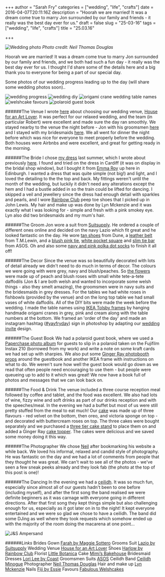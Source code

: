 +++
author = "Sarah Fry"
categories = ["wedding", "life", "crafts"]
date = 2016-04-07T20:11:16Z
description = "Hoorah we are married! It was a dream come true to marry Jon surrounded by our family and friends - it really was the best day ever for us."
draft = false
slug = "25-03-16"
tags = ["wedding", "life", "crafts"]
title = "25.03.16"

+++


![Wedding photo](/images/2016/04/12885701_1293655207318233_1175845172274274713_o.jpg)
*Photo credit: Neil Thomas Douglas*

Hoorah we are married! It was a dream come true to marry Jon surrounded by our family and friends, and we both had such a fun day - it really was the best day ever for us. I thought I'd share some of the details here and a big thank you to everyone for being a part of our special day.

Some photos of our wedding progress leading up to the day (will share some wedding photos soon)..

![wedding progress](/images/2016/04/Artboard-3.png)
![wedding diy](/images/2016/04/IMG_6006.jpg)
![origami crane wedding table names](/images/2016/04/IMG_6013.jpg)
![welshcake favours](/images/2016/04/Artboard-1.png)
![polaroid guest book](/images/2016/04/Artboard-2.png)


######The Venue
I wrote [here](http://sweetaspi.co.uk/2015/10/30/wedding-progress/) about choosing our wedding venue, [House for an Art Lover](http://www.houseforanartlover.co.uk/). It was perfect for our relaxed wedding, and the team (in particular Robert) were excellent and made sure the day ran smoothly.
We stayed nearby to the venue the night before - Jon with his groomsmen [here](https://www.airbnb.co.uk/rooms/7834217) and I stayed with my bridesmaids [here](https://www.airbnb.co.uk/rooms/3345932). We all went for dinner the night before which was nice for everyone to meet properly before the wedding. Both houses were Airbnbs and were excellent, and great for getting ready in the morning.

######The Bride
I chose [my dress](https://www.maggiesottero.com/maggie-sottero/farah/8230) last summer, which I wrote about previously [here](http://sweetaspi.co.uk/2015/10/30/wedding-progress/). I found and tried on the dress in Cardiff (it was on display in the bridal shop window), but I bought it from [Emma Roy](http://emma-roy.co.uk/) up here in Edinburgh. I wanted a dress that was quite simple (not big!) and light, and I loved the detailing to the the top and back. My fittings weren't until the month of the wedding, but luckily it didn't need any alterations except the hem and I had a bustle added in so the train could be lifted for dancing. 
I skipped a veil and jewellery since the dress had enough detail with sparkles and pearls, and I wore [Rainbow Club](https://www.rainbowclub.co.uk/harlow-peep-toe-satin-shoe) peep toe shoes that I picked up in John Lewis. My hair and make up was done by Lyn Mckenzie and it was exactly what I was looking for - simple and fresh with a pink smokey eye. Lyn also did two bridesmaids and my mum's hair.

######The Groom
Jon wore a suit from [Suitsupply](http://eu.suitsupply.com/en_GB/suits/lazio-blue-plain/P4123.html). He ordered a couple of different ones online and decided on the navy Lazio which fit great and he looked fantastic on the day. He wore [tan shoes](http://www.dunelondon.com/boycy-punch-hole-and-toe-cap-detail-leather-shoe-0272507490002511/) from Dune, a [leather belt](http://www.tmlewin.co.uk/Brown-Contemporary-Belt/40966,en_GB,pd.html?cgid=Mens-Belts-braces&start=0) from T.M.Lewin, and a [blush pink tie](http://www.asos.com//Asos/Asos-Slim-Tie-In-Pink-Marl-Effect/Prod/pgeproduct.aspx?iid=5983749), [white pocket square](http://www.asos.com//ASOS/ASOS-Silk-Pocket-Square-In-White/Prod/pgeproduct.aspx?iid=5303730) and [slim tie bar](http://www.asos.com//Asos/Asos-Tie-Bar-In-Slim-Fit/Prod/pgeproduct.aspx?iid=4315199) from ASOS. Oh and also some [navy and pink polka dot socks](http://www.tmlewin.co.uk/Navy-Pink-Large-Spot-Socks/55573,en_GB,pd.html?cgid=Mens-Socks-boxers&start=0) to finish it all off!

######The Decor
Since the venue was so beautifully decorated with lots of detail already we didn't need to do much in terms of decor. The colours we were going with were grey, navy and blush/peaches. So [the flowers](http://www.littlebotanica.com/) were made up of peach and blush roses with small white tete-a-tete daffodils (Jon & I are both welsh and wanted to incorporate some welsh things - also they smelt amazing), the groomsmen were in navy suits and the bridesmaids in grey dresses. For the tables we had white roses in fishbowls (provided by the venue) and on the long top table we had small vases of white daffodils.
All of the DIY bits were made the week before the wedding. I made the table names using [IKEA Tolsby frames](http://www.ikea.com/gb/en/catalog/products/30151035/) by hanging handmade origami cranes in grey, pink and cream along with the table numbers at the bottom. We framed an 'order of the day' and made an instagram hashtag ([#yayfryday](https://www.instagram.com/explore/tags/yayfryday/)) sign in photoshop by adapting our [wedding invite](http://sweetaspi.co.uk/2016/02/26/wedding-invites-diy/) design.

######The Guest Book
We had a polaroid guest book, where we used a [Paperchase photo album](http://www.paperchase.co.uk/gifts/home-and-kitchen-gifts/photo-albums-scrapbooks/kraft-medium-slip-in-album-4x6.html) for guests to slip in a polaroid taken on the Fujifilm Instax 210 (borrowed from my work) and write a note on some kraft cards we had set up with sharpies. We also put some [Ginger Ray photobooth props](http://www.gingerray.co.uk/bh-721-photo-booth-props-boho.html) around the guestbook and another IKEA frame with instructions on what to do. We weren't sure how well the guest book would go down as we read that often people need encouraging to use them - but people were queueing up to add to it which was great! We now have a book full of photos and messages that we can look back on.

######The Food & Drink
The venue included a three course reception meal followed by coffee and tablet, and the food was excellent. We also had lots of wine, fizzy wine and soft drinks as part of our drinks reception and with the speeches/meal. In the evening we had a buffet but most of us were still pretty stuffed from the meal to eat much!
Our [cake](http://mimisbakehouse.com/) was made up of three flavours - red velvet on the bottom, then oreo, and victoria sponge on top - and decorated with buttercream roses on top. The three cakes were bought separately and we purchased a [three tier cake stand](http://www.windsorcakecraft.co.uk/windsor_three_tier_spiral_stand.html?category_id=275) to place them on and added a Ginger Ray [cake topper](http://www.gingerray.co.uk/pp-621-cake-bunting-pastel-perfection.html). The cakes were delicious and we saved some money doing it this way.

######The Photographer
We chose [Neil](http://www.neilthomasdouglas.com/) after bookmarking his website a while back. We loved his informal, relaxed and candid style of photography. He was fantastic on the day and we had a lot of comments from people that they thought he was great. We can't wait to see all of the photos - we've seen a few sneak peeks already and they look fab (the photo at the top of this post is one)!

######The Dancing
In the evening we had a [ceilidh](http://www.ceilidhminogue.co.uk/). It was so much fun, especially since almost all of our guests hadn't been to one before (including myself), and after the first song the band realised we were definite beginners as it was carnage with everyone going in different directions. After that first song they kept things simple but also challenging enough for us, especially as it got later on in to the night! It kept everyone entertained and we were so glad we chose to have a ceilidh. The band did some DJing as well where they took requests which somehow ended up with the majority of the room doing the macarena at one point...

![J&S Ampersand](/images/2016/04/IMG_5759.jpg)

######*Links*
Brides Gown [Farah by Maggie Sottero](https://www.maggiesottero.com/maggie-sottero/farah/8230)
Grooms Suit [Lazio by Suitsupply](http://eu.suitsupply.com/en_GB/suits/lazio-blue-plain/P4123.html)
Wedding Venue [House for an Art Lover](http://www.houseforanartlover.co.uk/)
Shoes [Harlow by Rainbow Club](https://www.rainbowclub.co.uk/harlow-peep-toe-satin-shoe)
Florist [Little Botanica](http://www.littlebotanica.com/)
Cake [Mimi’s Bakehouse](http://mimisbakehouse.com/)
Bridesmaid Dresses [Lori Lee by Coast](http://www.coast-stores.com)
Groomsmen Suits [ASOS](http://www.asos.com//ASOS/ASOS-Slim-Suit-Jacket-with-Stretch-in-Navy/Prod/pgeproduct.aspx?iid=5306759)
Ceilidh Band [Ceilidh Minogue](http://www.ceilidhminogue.co.uk/)
Photographer [Neil Thomas Douglas](http://www.neilthomasdouglas.com/)
Hair and make up [Lyn Mckenzie](http://lynmckenziemakeup.co.uk/)
Nails [Fiji by Essie](http://www.essie.co.uk/colours/pinks/fiji.aspx)
Favours [Fabulous Welshcakes](http://www.fabulouswelshcakes.co.uk)

